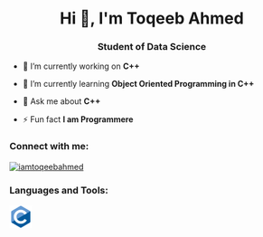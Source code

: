  <h1 align="center">Hi 👋, I'm Toqeeb Ahmed</h1>
<h3 align="center">Student of Data Science</h3>

- 🔭 I’m currently working on **C++**

- 🌱 I’m currently learning **Object Oriented Programming in C++**

- 💬 Ask me about **C++**

- ⚡ Fun fact **I am Programmere**

<h3 align="left">Connect with me:</h3>
<p align="left">
<a href="https://instagram.com/iamtoqeebahmed" target="blank"><img align="center" src="https://raw.githubusercontent.com/rahuldkjain/github-profile-readme-generator/master/src/images/icons/Social/instagram.svg" alt="iamtoqeebahmed" height="30" width="40" /></a>
</p>

<h3 align="left">Languages and Tools:</h3>
<p align="left"> <a href="https://www.cprogramming.com/" target="_blank" rel="noreferrer"> <img src="https://raw.githubusercontent.com/devicons/devicon/master/icons/c/c-original.svg" alt="c" width="40" height="40"/> </a> </p>
